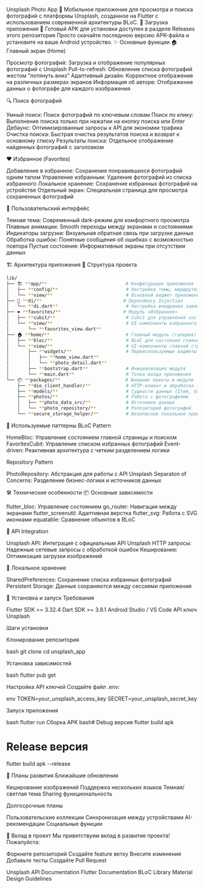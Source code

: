 Unsplash Photo App 📸
Мобильное приложение для просмотра и поиска фотографий с платформы Unsplash, созданное на Flutter с использованием современной архитектуры BLoC.
🚀 Загрузка приложения
📱 Готовый APK для установки доступен в разделе Releases этого репозитория
Просто скачайте последнюю версию APK-файла и установите на ваше Android устройство.
✨ Основные функции
🏠 Главный экран (Home)

Просмотр фотографий: Загрузка и отображение популярных фотографий с Unsplash
Pull-to-refresh: Обновление списка фотографий жестом "потянуть вниз"
Адаптивный дизайн: Корректное отображение на различных размерах экранов
Информация об авторе: Отображение данных о фотографе для каждого изображения

🔍 Поиск фотографий

Умный поиск: Поиск фотографий по ключевым словам
Поиск по клику: Выполнение поиска только при нажатии на кнопку поиска или Enter
Дебаунс: Оптимизированные запросы к API для экономии трафика
Очистка поиска: Быстрая очистка результатов поиска и возврат к основному списку
Результаты поиска: Отдельное отображение найденных фотографий с заголовком

❤️ Избранное (Favorites)

Добавление в избранное: Сохранение понравившихся фотографий одним тапом
Управление избранным: Удаление фотографий из списка избранного
Локальное хранение: Сохранение избранных фотографий на устройстве
Отдельный экран: Специальная страница для просмотра сохраненных фотографий

📱 Пользовательский интерфейс

Темная тема: Современный dark-режим для комфортного просмотра
Плавные анимации: Smooth переходы между экранами и состояниями
Индикаторы загрузки: Визуальная обратная связь при загрузке данных
Обработка ошибок: Понятные сообщения об ошибках с возможностью повтора
Пустые состояния: Информативные экраны при отсутствии данных

🏗️ Архитектура приложения
📂 Структура проекта
```bash
lib/
├── 🏗️ **app/**                             # Конфигурация приложения  
│   ├── **config/**                         # Настройки темы, маршрутизации и констант  
│   └── **view/**                           # Основной виджет приложения  
├── 💉 **di/**                              # Dependency Injection  
│   └── **di.dart**                         # Настройка внедрения зависимостей  
├── ❤️ **favorites/**                       # Модуль «Избранное»  
│   ├── **cubit/**                          # Cubit для управления состоянием  
│   └── **view/**                           # UI-компоненты избранного  
│       └── **favorites_view.dart**         
├── 🏠 **home/**                            # Главный модуль (галерея)  
│   ├── **bloc/**                           # BLoC для состояния главной страницы  
│   └── **view/**                           # UI-компоненты главной страницы  
│       ├── **widgets/**                    # Переиспользуемые виджеты  
│       │   ├── **home_view.dart**         
│       │   └── **photo_detail.dart**         
│       ├── **bootstrap.dart**              # Инициализация модуля  
│       └── **main.dart**                   # Точка входа приложения  
└── 📦 **packages/**                        # Внешние пакеты и модули  
    ├── **dio_client_handler/**             # HTTP-клиент и обработка запросов  
    ├── **models/**                         # Сущности данных (Item, User, Urls и т.д.)  
    ├── **photos/**                         # Работа с фотографиями  
    │   ├── **photo_data_src/**             # Источники данных  
    │   └── **photo_repository/**           # Репозиторий фотографий  
    └── **secure_storage_helper/**          # Безопасное локальное хранение
```

🧱 Используемые паттерны
BLoC Pattern

HomeBloc: Управление состоянием главной страницы и поиском
FavoritesCubit: Управление списком избранных фотографий
Event-driven: Реактивная архитектура с четким разделением логики

Repository Pattern

PhotoRepository: Абстракция для работы с API Unsplash
Separaton of Concerns: Разделение бизнес-логики и источников данных

🛠️ Технические особенности
📦 Основные зависимости

flutter_bloc: Управление состоянием
go_router: Навигация между экранами
flutter_screenutil: Адаптивная верстка
flutter_svg: Работа с SVG иконками
equatable: Сравнение объектов в BLoC

🔗 API Integration

Unsplash API: Интеграция с официальным API Unsplash
HTTP запросы: Надежные сетевые запросы с обработкой ошибок
Кеширование: Оптимизация загрузки изображений

💾 Локальное хранение

SharedPreferences: Сохранение списка избранных фотографий
Persistent Storage: Данные сохраняются между сессиями приложения

🚀 Установка и запуск
Требования

Flutter SDK >= 3.32.4
Dart SDK >= 3.8.1
Android Studio / VS Code
API ключ Unsplash

Шаги установки

Клонирование репозитория

bash git clone [<repository-url>](https://github.com/meylis1998/unsplash_app)
cd unsplash_app

Установка зависимостей

bash flutter pub get

Настройка API ключей
Создайте файл .env:

env
TOKEN=your_unsplash_access_key
SECRET=your_unsplash_secret_key

Запуск приложения

bash
flutter run
Сборка APK
bash# Debug версия
flutter build apk

# Release версия
flutter build apk --release

🔮 Планы развития
Ближайшие обновления

 Кеширование изображений
 Поддержка нескольких языков
 Темная/светлая тема
 Sharing функциональность

Долгосрочные планы

 Пользовательские коллекции
 Синхронизация между устройствами
 AI-рекомендации
 Социальные функции

🤝 Вклад в проект
Мы приветствуем вклад в развитие проекта! Пожалуйста:

Форкните репозиторий
Создайте feature ветку
Внесите изменения
Добавьте тесты
Создайте Pull Request

Unsplash API Documentation
Flutter Documentation
BLoC Library
Material Design Guidelines